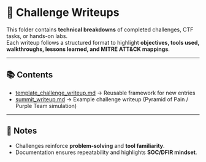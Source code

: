 # 🧩 Challenge Writeups

This folder contains **technical breakdowns** of completed challenges, CTF tasks, or hands-on labs.  
Each writeup follows a structured format to highlight **objectives, tools used, walkthroughs, lessons learned, and MITRE ATT&CK mappings**.

---

## 📚 Contents
- [template_challenge_writeup.md](./template_challenge_writeup.md) → Reusable framework for new entries  
- [summit_writeup.md](./summit_writeup.md) → Example challenge writeup (Pyramid of Pain / Purple Team simulation)  

---

## 📝 Notes
- Challenges reinforce **problem-solving** and **tool familiarity**.  
- Documentation ensures repeatability and highlights **SOC/DFIR mindset**.  
